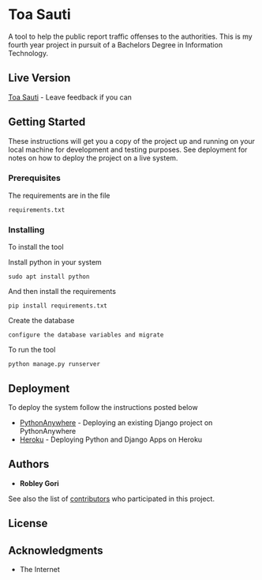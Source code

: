 # Toa Sauti

A tool to help the public report traffic offenses to the authorities. This is my fourth year project in pursuit of a Bachelors Degree in Information Technology.

## Live Version
[Toa Sauti](http://nairobley.pythonanywhere.com/) - Leave feedback if you can

## Getting Started

These instructions will get you a copy of the project up and running on your local machine for development and testing purposes. See deployment for notes on how to deploy the project on a live system.

### Prerequisites

The requirements are in the file

```
requirements.txt
```

### Installing

To install the tool

Install python in your system

```
sudo apt install python
```

And then install the requirements

```
pip install requirements.txt
```
Create the database
```
configure the database variables and migrate
```
To run the tool
```
python manage.py runserver
```

## Deployment
To deploy the system follow the instructions posted below

* [PythonAnywhere](https://help.pythonanywhere.com/pages/DeployExistingDjangoProject/) - Deploying an existing Django project on PythonAnywhere
* [Heroku](https://devcenter.heroku.com/articles/deploying-python) - Deploying Python and Django Apps on Heroku


## Authors

* **Robley Gori**

See also the list of [contributors](https://github.com/your/project/contributors) who participated in this project.

## License


## Acknowledgments

* The Internet